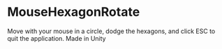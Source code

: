 # MouseHexagonRotate
Move with your mouse in a circle, dodge the hexagons, and click ESC to quit the application. Made in Unity
